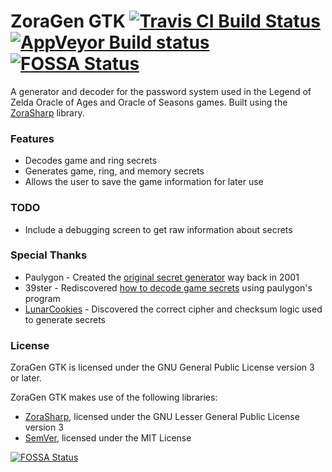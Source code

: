 # ZoraGen GTK [![Travis CI Build Status](https://travis-ci.org/kabili207/zoragen-gtk.svg?branch=master)](https://travis-ci.org/kabili207/zoragen-gtk) [![AppVeyor Build status](https://ci.appveyor.com/api/projects/status/b2ch8r9lbb8f8khn/branch/master?svg=true)](https://ci.appveyor.com/project/kabili207/zoragen-gtk/branch/master) [![FOSSA Status](https://app.fossa.io/api/projects/git%2Bgithub.com%2Fkabili207%2Fzoragen-gtk.svg?type=shield)](https://app.fossa.io/projects/git%2Bgithub.com%2Fkabili207%2Fzoragen-gtk?ref=badge_shield)

A generator and decoder for the password system used in the Legend of Zelda Oracle of Ages and Oracle of Seasons games.
Built using the [ZoraSharp](https://github.com/kabili207/zora-sharp) library.

### Features
 * Decodes game and ring secrets
 * Generates game, ring, and memory secrets
 * Allows the user to save the game information for later use

### TODO
 * Include a debugging screen to get raw information about secrets

### Special Thanks
 * Paulygon - Created the [original secret generator](http://home.earthlink.net/~paul3/zeldagbc.html) way back in 2001
 * 39ster - Rediscovered [how to decode game secrets](http://www.gamefaqs.com/boards/472313-the-legend-of-zelda-oracle-of-ages/66934363) using paulygon's program
 * [LunarCookies](https://github.com/LunarCookies) - Discovered the correct cipher and checksum logic used to generate secrets

### License
ZoraGen GTK is licensed under the GNU General Public License version 3 or later.

ZoraGen GTK makes use of the following libraries:
 * [ZoraSharp](https://github.com/kabili207/ZoraSharp), licensed under the GNU Lesser General Public License version 3
 * [SemVer](https://github.com/maxhauser/semver), licensed under the MIT License


[![FOSSA Status](https://app.fossa.io/api/projects/git%2Bgithub.com%2Fkabili207%2Fzoragen-gtk.svg?type=large)](https://app.fossa.io/projects/git%2Bgithub.com%2Fkabili207%2Fzoragen-gtk?ref=badge_large)
